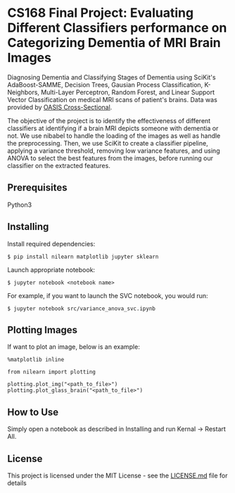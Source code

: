 # CS168 Final Project: Evaluating Different Classifiers performance on Categorizing Dementia of MRI Brain Images

Diagnosing Dementia and Classifying Stages of Dementia using SciKit's AdaBoost-SAMME, Decision Trees, Gausian Process Classification, K-Neighbors, Multi-Layer Perceptron, Random Forest, and Linear Support Vector Classification on medical MRI scans of patient's brains. Data was provided by [OASIS Cross-Sectional](https://www.oasis-brains.org).

The objective of the project is to identify the effectiveness of different classifiers at identifying if a brain MRI depicts someone with dementia or not. We use nibabel to handle the loading of the images as well as handle the preprocessing. Then, we use SciKit to create a classifier pipeline, applying a variance threshold, removing low variance features, and using ANOVA to select the best features from the images, before running our classifier on the extracted features. 



## Prerequisites

Python3

## Installing


Install required dependencies:

```
$ pip install nilearn matplotlib jupyter sklearn
```

Launch appropriate notebook:

```
$ jupyter notebook <notebook name>
```
For example, if you want to launch the SVC notebook, you would run:

``` 
$ jupyter notebook src/variance_anova_svc.ipynb 
```

## Plotting Images

If want to plot an image, below is an example:
```
%matplotlib inline

from nilearn import plotting

plotting.plot_img("<path_to_file>")
plotting.plot_glass_brain("<path_to_file>")  

```
## How to Use
Simply open a notebook as described in Installing and run Kernal -> Restart All. 
## License

This project is licensed under the MIT License - see the [LICENSE.md](LICENSE) file for details

